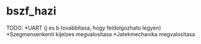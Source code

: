 # bszf_hazi

TODO:
*UART (j es b tovabbitasa, hogy feldolgozhato legyen)
*Szegmensenkenti kijelzes megvalositasa
*Jatekmechanika megvalositasa

